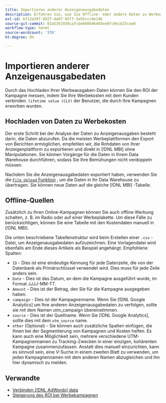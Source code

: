 ```yaml
---
title: Importieren anderer Anzeigenausgabedaten
description: Erfahren Sie, wie Sie Offline- oder andere Daten zu Werbeausgaben in importieren [!DNL MBI].
exl-id: 6f12a397-0927-4e87-95ff-3a55ccc9e14b
source-git-commit: 03a5161930cafcbe600b96465ee0fc0ecb25cae8
workflow-type: tm+mt
source-wordcount: '370'
ht-degree: 0%

---
```


# Importieren anderer Anzeigenausgabedaten

Durch das Hochladen Ihrer Werbeausgaben-Daten können Sie den ROI der Kampagne messen, indem Sie Ihre Werbekosten mit dem Kunden verbinden. `lifetime value (CLV)` der Benutzer, die durch Ihre Kampagnen erworben wurden.

## Hochladen von Daten zu Werbekosten

Der erste Schritt bei der Analyse der Daten zu Anzeigenausgaben besteht darin, die Daten abzurufen. Da die meisten Werbeplattformen den Export von Berichten ermöglichen, empfehlen wir, die Rohdaten von Ihrer Anzeigenplattform zu exportieren und direkt in [!DNL MBI] ohne Manipulationen. Sie können Vorgänge für die Daten in Ihrem Data Warehouse durchführen, sodass Sie Ihre Bemühungen nicht verdoppeln müssen.

Nachdem Sie die Anzeigenausgabedaten exportiert haben, verwenden Sie die [`File Upload` Funktion](../connecting-data/using-file-uploader.md) , um die Daten in Ihr Data Warehouse zu übertragen. Sie können neue Daten auf die gleiche [!DNL MBI] -Tabelle.

## Offline-Quellen

Zusätzlich zu Ihren Online-Kampagnen können Sie auch offline Werbung schalten, z. B. im Radio oder auf einer Werbeplakette. Um diese Fälle zu berücksichtigen, können Sie eine Tabelle mit den Kostendaten manuell in [!DNL MBI].

Die unten beschriebene Tabellenstruktur wird beim Erstellen einer `.csv` -Datei, um Anzeigenausgabedaten aufzuzeichnen. Eine Vorlagendatei wird ebenfalls am Ende dieses Artikels als Beispiel angehängt. Empfohlene Spalten:

* `ID` - Dies ist eine eindeutige Kennung für jede Datenzeile, die von der Datenbank als Primärschlüssel verwendet wird. Dies muss für jede Zeile anders sein.
* `Date` - Dies ist das Datum, an dem die Kampagne ausgeführt wurde, im Format JJJJ-MM-TT.
* `Amount` - Dies ist der Betrag, den Sie für die Kampagne ausgegeben haben.
* `campaign` - Dies ist der Kampagnenname. Wenn Sie [!DNL Google Analytics] um Ihre anderen Anzeigenausgabedaten zu verfolgen, sollte sie mit dem Namen utm\_campaign übereinstimmen.
* `source` - Dies ist der Quellname. Wenn Sie [!DNL Google Analytics], sollte dies mit dem `utm_source` name.
* `other` (Optional) - Sie können auch zusätzliche Spalten einfügen, die Ihnen bei der Segmentierung von Kampagnen und Kosten helfen. Es kann auch eine Möglichkeit sein, mehrere verschiedene UTM-Kampagnennamen zu Tracking-Zwecken in einer einzigen, kohärenten Kampagne zusammenzufassen. Anstatt dies manuell einzurichten, kann es sinnvoll sein, eine V-Suche in einem zweiten Blatt zu verwenden, um jeden Kampagnennamen mit dem anderen Namen abzugleichen und ihn hier dynamisch zu melden.

## Verwandte

* [Verbinden [!DNL AdWords] data](../integrations/google-adwords.md)
* [Steigerung des ROI bei Werbekampagnen](../../analysis/roi-ad-camp.md)
